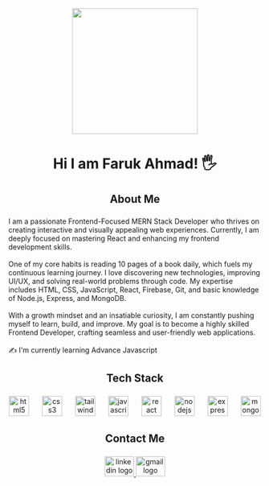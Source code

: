 <div align="center">
  <img height="250" src="https://i.ibb.co.com/zT97BV57/Black-Modern-Vlogger-You-Tube-Ban.png"  />
</div>

###

<h1 align="center">Hi I am Faruk  Ahmad! 🖐</h1>

###

<h2 align="center">About Me</h2>

###

<p align="left">I am a passionate Frontend-Focused MERN Stack Developer who thrives on creating interactive and visually appealing web experiences. Currently, I am deeply focused on mastering React and enhancing my frontend development skills.<br><br>One of my core habits is reading 10 pages of a book daily, which fuels my continuous learning journey. I love discovering new technologies, improving UI/UX, and solving real-world problems through code. My expertise includes HTML, CSS, JavaScript, React, Firebase, Git, and basic knowledge of Node.js, Express, and MongoDB.<br><br>With a growth mindset and an insatiable curiosity, I am constantly pushing myself to learn, build, and improve. My goal is to become a highly skilled Frontend Developer, crafting seamless and user-friendly web applications.<br><br>✍ I'm currently learning Advance Javascript</p>

###

<h2 align="center">Tech Stack</h2>

###

<div align="center">
  <img src="https://cdn.jsdelivr.net/gh/devicons/devicon/icons/html5/html5-original.svg" height="40" alt="html5 logo"  />
  <img width="18" />
  <img src="https://cdn.jsdelivr.net/gh/devicons/devicon/icons/css3/css3-original.svg" height="40" alt="css3 logo"  />
  <img width="18" />
  <img src="https://cdn.jsdelivr.net/gh/devicons/devicon/icons/tailwindcss/tailwindcss-original-wordmark.svg" height="40" alt="tailwindcss logo"  />
  <img width="18" />
  <img src="https://cdn.jsdelivr.net/gh/devicons/devicon/icons/javascript/javascript-original.svg" height="40" alt="javascript logo"  />
  <img width="18" />
  <img src="https://cdn.jsdelivr.net/gh/devicons/devicon/icons/react/react-original.svg" height="40" alt="react logo"  />
  <img width="18" />
  <img src="https://cdn.jsdelivr.net/gh/devicons/devicon/icons/nodejs/nodejs-original.svg" height="40" alt="nodejs logo"  />
  <img width="18" />
  <img src="https://cdn.jsdelivr.net/gh/devicons/devicon/icons/express/express-original.svg" height="40" alt="express logo"  />
  <img width="18" />
  <img src="https://cdn.jsdelivr.net/gh/devicons/devicon/icons/mongodb/mongodb-original.svg" height="40" alt="mongodb logo"  />
</div>

###

<h2 align="center">Contact Me</h2>

###

<div align="center">
  <a href="https://www.linkedin.com/in/faruk-ahmad-b667192a8?utm_source=share&utm_campaign=share_via&utm_content=profile&utm_medium=android_app" target="_blank">
    <img src="https://raw.githubusercontent.com/maurodesouza/profile-readme-generator/master/src/assets/icons/social/linkedin/default.svg" width="58" height="40" alt="linkedin logo"  />
  </a>
  <a href="farukalways.fd@gmail.com" target="_blank">
    <img src="https://raw.githubusercontent.com/maurodesouza/profile-readme-generator/master/src/assets/icons/social/gmail/default.svg" width="58" height="40" alt="gmail logo"  />
  </a>
</div>

###
